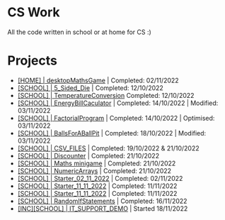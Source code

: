 # CS Work
All the code written in school or at home for CS :)

# Projects
- [[HOME] | desktopMathsGame](./CompletedAtHome/desktopMathsGame/README.md) | Completed: 02/11/2022
- [[SCHOOL] | 5_Sided_Die](./CompletedInSchool/5_Sided_Die/code.py) | Completed: 12/10/2022
- [[SCHOOL] | TemperatureConversion](./CompletedInSchool/TemperatureConversion/code.py) Completed: 12/10/2022
- [[SCHOOL] | EnergyBillCaculator](./CompletedInSchool/energyBillCalculator/code.py) | Completed: 14/10/2022 | Modified: 03/11/2022
- [[SCHOOL] | FactorialProgram](./CompletedInSchool/factorials/code.py) | Completed: 14/10/2022 | Optimised: 03/11/2022
- [[SCHOOL] | BallsForABallPit](./CompletedInSchool/ballsForABallPit/code.py) | Completed: 18/10/2022 | Modified: 03/11/2022
- [[SCHOOL] | CSV_FILES](./CompletedInSchool/CSV_Files) | Completed: 19/10/2022 & 21/10/2022
- [[SCHOOL] | Discounter](./CompletedInSchool/Discounter/code.py) | Completed: 21/10/2022
- [[SCHOOL] | Maths minigame](./CompletedInSchool/AMathsMinigame/code.py) | Completed: 21/10/2022
- [[SCHOOL] | NumericArrays](./CompletedInSchool/2D_Numerical_Arrays) | Completed: 21/10/2022
- [[SCHOOL] | Starter_02_11_2022](./CompletedInSchool/Starter_02_11_2022/code.py) | Completed: 02/11/2022
- [[SCHOOL] | Starter_11_11_2022](./CompletedInSchool/StarterTask/PythonBasics_001.py) | Completed: 11/11/2022
- [[SCHOOL] | Starter_11_11_2022](./CompletedInSchool/StarterTask/PythonIfStatements_012.py) | Completed: 11/11/2022
- [[SCHOOL] | RandomIfStatements](./CompletedInSchool/IfStatements/Task_1_And_Task_7.py) | Completed: 16/11/2022
- [[INC][SCHOOL] | IT_SUPPORT_DEMO](./CompletedInSchool/IT_Support_Demo/) | Started 18/11/2022